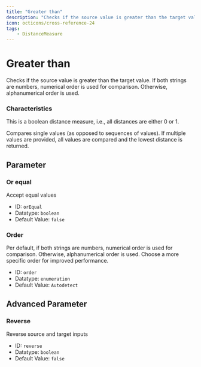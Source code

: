 ```yaml
---
title: "Greater than"
description: "Checks if the source value is greater than the target value. If both strings are numbers, numerical order is used for comparison. Otherwise, alphanumerical order is used."
icon: octicons/cross-reference-24
tags: 
    - DistanceMeasure
---
```

# Greater than
<!-- This file was generated - DO NOT CHANGE IT MANUALLY -->



Checks if the source value is greater than the target value. If both strings are numbers, numerical order is used for comparison. Otherwise, alphanumerical order is used.

### Characteristics
This is a boolean distance measure, i.e., all distances are either 0 or 1.

Compares single values (as opposed to sequences of values). If multiple values are provided, all values are compared and the lowest distance is returned.

## Parameter

### Or equal

Accept equal values

- ID: `orEqual`
- Datatype: `boolean`
- Default Value: `false`



### Order

Per default, if both strings are numbers, numerical order is used for comparison. Otherwise, alphanumerical order is used. Choose a more specific order for improved performance.

- ID: `order`
- Datatype: `enumeration`
- Default Value: `Autodetect`





## Advanced Parameter

### Reverse

Reverse source and target inputs

- ID: `reverse`
- Datatype: `boolean`
- Default Value: `false`



